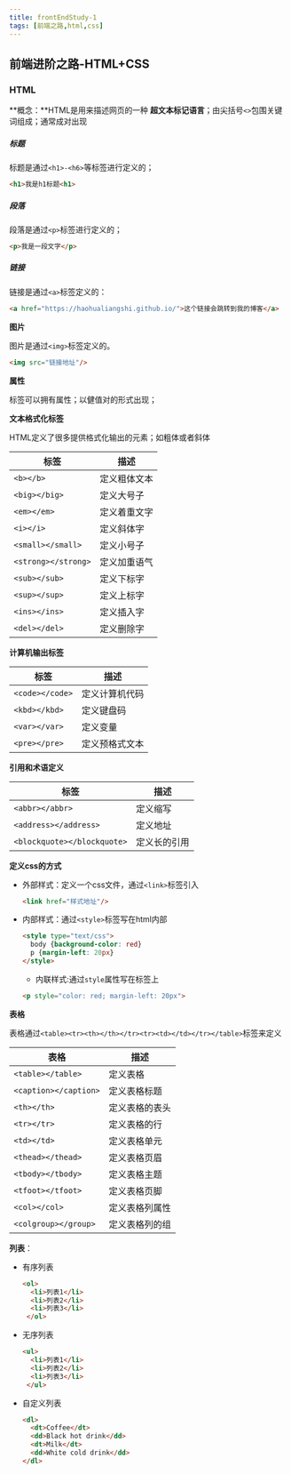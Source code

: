 ```yaml
---
title: frontEndStudy-1
tags: [前端之路,html,css]
---
```


## 前端进阶之路-HTML+CSS

### HTML

**概念：**HTML是用来描述网页的一种 **超文本标记语言**；由尖括号`<>`包围关键词组成；通常成对出现

##### 标题

标题是通过`<h1>-<h6>`等标签进行定义的；

~~~html
<h1>我是h1标题<h1>
~~~

##### 段落

段落是通过`<p>`标签进行定义的；

~~~html
<p>我是一段文字</p>
~~~

##### 链接

链接是通过`<a>`标签定义的：

~~~html
<a href="https://haohualiangshi.github.io/">这个链接会跳转到我的博客</a>
~~~

**图片**

图片是通过`<img>`标签定义的。

~~~html
<img src="链接地址"/>
~~~

**属性**

标签可以拥有属性；以健值对的形式出现；

**文本格式化标签**

HTML定义了很多提供格式化输出的元素；如粗体或者斜体

| 标签                | 描述         |
| ------------------- | ------------ |
| `<b></b>`           | 定义粗体文本 |
| `<big></big>`       | 定义大号子   |
| `<em></em>`         | 定义着重文字 |
| `<i></i>`           | 定义斜体字   |
| `<small></small>`   | 定义小号子   |
| `<strong></strong>` | 定义加重语气 |
| `<sub></sub>`       | 定义下标字   |
| `<sup></sup>`       | 定义上标字   |
| `<ins></ins>`       | 定义插入字   |
| `<del></del>`       | 定义删除字   |

**计算机输出标签**

| 标签            | 描述           |
| --------------- | -------------- |
| `<code></code>` | 定义计算机代码 |
| `<kbd></kbd>`   | 定义键盘码     |
| `<var></var>`   | 定义变量       |
| `<pre></pre>`   | 定义预格式文本 |

**引用和术语定义**

| 标签                        | 描述         |
| --------------------------- | ------------ |
| `<abbr></abbr>`             | 定义缩写     |
| `<address></address>`       | 定义地址     |
| `<blockquote></blockquote>` | 定义长的引用 |

**定义css的方式**

* 外部样式：定义一个css文件，通过`<link>`标签引入

  ~~~html
  <link href="样式地址"/>
  ~~~

* 内部样式：通过`<style>`标签写在html内部

  ~~~html
  <style type="text/css">
    body {background-color: red}
    p {margin-left: 20px}
  </style>
  ~~~

  * 内联样式:通过`style`属性写在标签上

  ~~~html
  <p style="color: red; margin-left: 20px">
  ~~~

**表格**

表格通过`<table><tr><th></th></tr><tr><td></td></tr></table>`标签来定义

| 表格                  | 描述           |
| --------------------- | -------------- |
| `<table></table>`     | 定义表格       |
| `<caption></caption>` | 定义表格标题   |
| `<th></th>`           | 定义表格的表头 |
| `<tr></tr>`           | 定义表格的行   |
| `<td></td>`           | 定义表格单元   |
| `<thead></thead>`     | 定义表格页眉   |
| `<tbody></tbody>`     | 定义表格主题   |
| `<tfoot></tfoot>`     | 定义表格页脚   |
| `<col></col>`         | 定义表格列属性 |
| `<colgroup></group>`  | 定义表格列的组 |

**列表**：

* 有序列表

  ~~~html
  <ol>
  	<li>列表1</li>
  	<li>列表2</li>
  	<li>列表3</li>
   </ol>
  ~~~

* 无序列表

  ~~~html
  <ul>
  	<li>列表1</li>
  	<li>列表2</li>
  	<li>列表3</li>
   </ul>
  ~~~

* 自定义列表

  ~~~html
  <dl>
  	<dt>Coffee</dt>
  	<dd>Black hot drink</dd>
  	<dt>Milk</dt>
  	<dd>White cold drink</dd>
  </dl>
  ~~~

  



